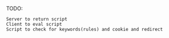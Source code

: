 TODO:
    
    Server to return script 
    Client to eval script
    Script to check for keywords(rules) and cookie and redirect 
